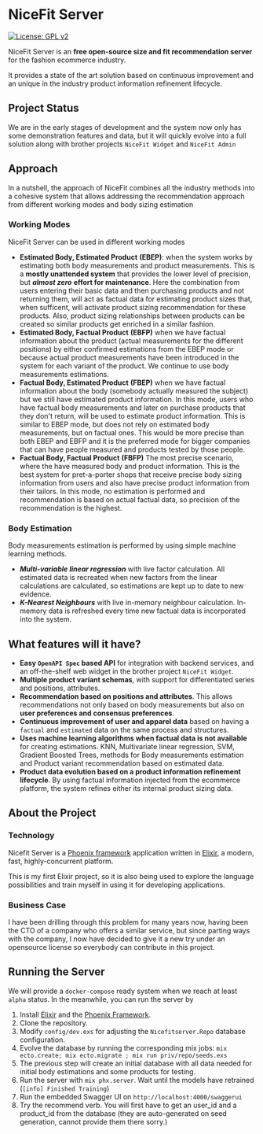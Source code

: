 # NiceFit Server

[![License: GPL v2](https://img.shields.io/badge/License-GPL_v2-blue.svg)](https://www.gnu.org/licenses/old-licenses/gpl-2.0.en.html)

NiceFit Server is an **free open-source size and fit recommendation server** for the fashion ecommerce industry.

It provides a state of the art solution based on continuous improvement and an unique in the industry product information refinement lifecycle. 

## Project Status

We are in the early stages of development and the system now only has some demonstration features and data, but it will quickly evolve into a full solution along with brother projects `NiceFit Widget` and `NiceFit Admin`

## Approach

In a nutshell, the approach of NiceFit combines all the industry methods into a cohesive system that allows addressing the recommendation approach from different working modes and body sizing estimation

### Working Modes

NiceFit Server can be used in different working modes

* **Estimated Body, Estimated Product** **(EBEP)**: when the system works by estimating both body measurements and product measurements. This is a **mostly unattended system** that provides the lower level of precision, but ***almost zero*** **effort for maintenance**. Here the combination from users entering their basic data and then purchasing products and not returning them, will act as factual data for estimating product sizes that, when sufficent, will activate product sizing recommendation for these products. Also, product sizing relationships between products can be created so similar products get enriched in a similar fashion. 
* **Estimated Body, Factual Product** **(EBFP)** when we have factual information about the product (actual measurements for the different positions) by either confirmed estimations from the EBEP mode or because actual product measurements have been introduced in the system for each variant of the product. We continue to use body measurements estimations.
* **Factual Body, Estimated Product** **(FBEP)** when we have factual information about the body (somebody actually measured the subject) but we still have estimated product information. In this mode, users who have factual body measurements and later on purchase products that they don't return, will be used to estimate product information. This is similar to EBEP mode, but does not rely on estimated body measurements, but on factual ones. This would be more precise than both EBEP and EBFP and it is the preferred mode for bigger companies that can have people measured and products tested by those people.
* **Factual Body, Factual Product** **(FBFP)** The most precise scenario, where the have measured body and product information. This is the best system for pret-a-porter shops that receive precise body sizing information from users and also have precise product information from their tailors. In this mode, no estimation is performed and recommendation is based on actual factual data, so precision of the recommendation is the highest.

### Body Estimation

Body measurements estimation is performed by using simple machine learning methods.

* ***Multi-variable linear regression*** with live factor calculation. All estimated data is recreated when new factors from the linear calculations are calculated, so estimations are kept up to date to new evidence.
* ***K-Nearest Neighbours*** with live in-memory neighbour calculation. In-memory data is refreshed every time new factual data is incorporated into the system.

## What features will it have?

* **Easy `OpenAPI Spec` based API** for integration with backend services, and an off-the-shelf web widget in the brother project `NiceFit Widget`.
* **Multiple product variant schemas**, with support for differentiated series and positions, attributes.
* **Recommendation based on positions and attributes**. This allows recommendations not only based on body measurements but also on **user preferences and consensus preferences**.
* **Continuous improvement of user and apparel data** based on having a `factual` and `estimated` data on the same process and structures.
* **Uses machine learning algorithms when factual data is not available** for creating estimations. KNN, Multivariate linear regression, SVM, Gradient Boosted Trees, methods for Body measurements estimation and Product variant recommendation based on estimated data.
* **Product data evolution based on a product information refinement lifecycle**. By using factual information injected from the ecommerce platform, the system refines either its internal product sizing data. 

## About the Project

### Technology

Nicefit Server is a [Phoenix framework](https://www.phoenixframework.org/) application written in [Elixir](https://elixir-lang.org/), a modern, fast, highly-concurrent platform.

This is my first Elixir project, so it is also being used to explore the language possibilities and train myself in using it for developing applications.

### Business Case

I have been drilling through this problem for many years now, having been the CTO of a company who offers a similar service, but since parting ways with the company, I now have decided to give it a new try under an opensource license so everybody can contribute in this project.

## Running the Server

We will provide a `docker-compose` ready system when we reach at least `alpha` status. In the meanwhile, you can run the server by 

1. Install [Elixir](https://elixir-lang.org/install.html) and the [Phoenix Framework](https://hexdocs.pm/phoenix/installation.html#elixir-1-12-or-later).
2. Clone the repository.
3. Modify `config/dev.exs` for adjusting the `Nicefitserver.Repo` database configuration.
4. Evolve the database by running the corresponding mix jobs: `mix ecto.create; mix ecto.migrate ; mix run priv/repo/seeds.exs` 
5. The previous step will create an initial database with all data needed for initial body estimations and some products for testing.
6. Run the server with `mix phx.server`. Wait until the models have retrained (`[info] Finished Training`)
7. Run the embedded Swagger UI on `http://localhost:4000/swaggerui` 
8. Try the recommend verb. You will first have to get an user_id and a product_id from the database (they are auto-generated on seed generation, cannot provide them there sorry.)